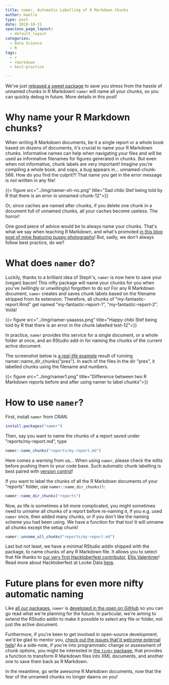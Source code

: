 ```yaml
---
title: namer, Automatic Labelling of R Markdown Chunks
author: maelle
type: post
date: 2018-10-31
spacious_page_layout:
  - default_layout
categories:
  - Data Science
  - R
tags:
  - r
  - rmarkdown
  - best-practice

---
```


We've just [released a sweet package](https://cran.r-project.org/web/packages/namer/index.html) to save you stress from the hassle of unnamed chunks in R Markdown! `namer` will name all your chunks, so you can quickly debug in future. More details in this post!

# Why name your R Markdown chunks?

When writing R Markdown documents, be it a single report or a whole book based on dozens of documents, it's crucial to name your R Markdown chunks. Informative names can help when navigating your files and will be used as informative filenames for figures generated in chunks. But even when not informative, chunk labels are very important! Imagine you're compiling a whole book, and oops, a bug appears in... unnamed-chunk-566. How do you find the culprit?! That name you get in the error message is _not_ written in any file! 

{{< figure src="../img/namer-oh-no.png" title="Sad chibi Stef being told by R that there is an error in unnamed-chunk-12">}} 

Or, since caches are named after chunks, if you delete one chunk in a document full of unnamed chunks, all your caches become useless. The horror!

One good piece of advice would be to always name your chunks. That's what we say when teaching R Markdown, and what's promoted [in this blog post of mine featuring puppy photographs](https://masalmon.eu/2017/08/08/chunkpets/)! But, sadly, we don't always follow best practice, do we? 

# What does `namer` do?

Luckily, thanks to a brilliant idea of Steph's, `namer` is now here to save your (vegan) bacon! This nifty package will name your chunks for you when you've (willingly or unwillingly) forgotten to do so! For any R Markdown document, `namer` creates and saves chunk labels based on the filename stripped from its extension. Therefore, all chunks of "my-fantastic-report.Rmd" get named "my-fantastic-report-1", "my-fantastic-report-2". Voilà!

{{< figure src="../img/namer-yaaasss.png" title="Happy chibi Stef being told by R that there is an error in the chunk labelled test-12">}}

In practice, `namer` provides this service for a single document, or a whole folder at once, and an RStudio add-in for naming the chunks of the current active document.

The screenshot below is [a real-life example](https://github.com/lockedata/pres-datascience/pull/1)  result of running namer::name_dir_chunks("pres"). In each of the files in the dir "pres", it labelled chunks using the filename and numbers.

{{< figure src="../img/namer1.png" title="Difference between two R Markdown reports before and after using namer to label chunks">}} 

# How to use `namer`?

First, install `namer` from CRAN.

```r
install.packages("namer")
```

Then, say you want to name the chunks of a report saved under "reports/my-report.md", type

```r
namer::name_chunks("reports/my-report.md")
```

Here comes a warning from us... When using `namer`, please check the edits before pushing them to your code base. Such automatic chunk labelling is best paired with [version control](http://happygitwithr.com/)!

If you want to label the chunks of all the R Markdown documents of your "reports" folder, use `namer::name_dir_chunks()`:

```r
namer::name_dir_chunks("reports")
```

Now, as life is sometimes a bit more complicated, you might sometimes need to _unname_ all chunks of a report before re-naming it, if you e.g. used `namer` once, then added many chunks, or if you don't like the naming scheme you had been using. We have a function for that too! It will unname all chunks except the setup chunk!

```r
namer::unname_all_chunks("reports/my-report.md")
```

Last but not least, we have a minimal RStudio addin shipped with the package, to name chunks of any R Markdown file. It allows you to select that file thanks to [our very first Hacktoberfest contributor](https://github.com/lockedata/namer/pull/14), [Ellis Valentiner](https://github.com/ellisvalentiner)! Read more about Hacktoberfest at Locke Data [here](https://itsalocke.com/blog/up-your-open-source-game-with-hacktoberfest-at-locke-data/).

# Future plans for even more nifty automatic naming

Like [all our packages](https://itsalocke.com/oss/packages/), `namer` is [developed in the open on GitHub](https://github.com/lockedata/namer) so you can go read what we're planning for the future. In particular, we're aiming to extend the RStudio addin to make it possible to select any file or folder, not just the active document. 

Furthermore, if you're keen to get involved in open-source development, we'd be glad to mentor you, [check out the issues that'd welcome external help](https://github.com/lockedata/namer/issues?q=is%3Aissue+is%3Aopen+label%3A%22help+wanted+%3Araised_hand%3A%22)! As a side-note, if you're into programmatic change or assessment of chunk options, you might be interested in [the `tinkr` package](https://github.com/ropenscilabs/tinkr), that provides a function to transform R Markdown files into XML documents, and another one to save them back as R Markdown. 

In the meantime, go write awesome R Markdown documents, now that the fear of the unnamed chunks no longer dawns on you!
